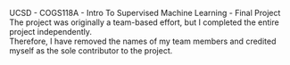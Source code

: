 UCSD - COGS118A - Intro To Supervised Machine Learning - Final Project <br>
The project was originally a team-based effort, but I completed the entire project independently. <br>
Therefore, I have removed the names of my team members and credited myself as the sole contributor to the project. <br>
